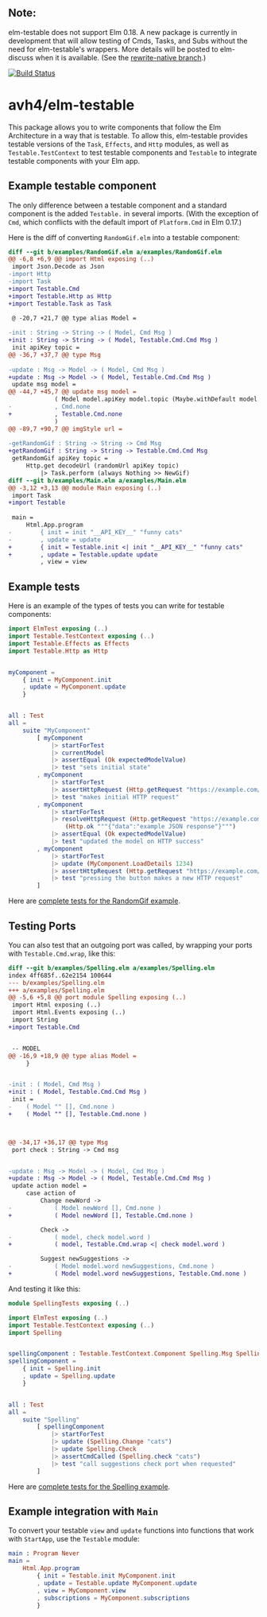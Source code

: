 ## Note:

elm-testable does not support Elm 0.18.  A new package is currently in development that will allow testing of Cmds, Tasks, and Subs without the need for elm-testable's wrappers.  More details will be posted to elm-discuss when it is available.  (See the [rewrite-native branch](https://github.com/avh4/elm-testable/tree/rewrite-native).)

[![Build Status](https://travis-ci.org/avh4/elm-testable.svg?branch=master)](https://travis-ci.org/avh4/elm-testable)

# avh4/elm-testable

This package allows you to write components that follow the Elm Architecture in a way that is testable.
To allow this, elm-testable provides testable versions of the `Task`, `Effects`, and `Http` modules,
as well as `Testable.TestContext` to test testable components and `Testable` to integrate testable components with your Elm app.


## Example testable component

The only difference between a testable component and a standard component is the added `Testable.` in several imports.  (With the exception of `Cmd`, which conflicts with the default import of `Platform.Cmd` in Elm 0.17.)

Here is the diff of converting `RandomGif.elm` into a testable component:

```diff
diff --git b/examples/RandomGif.elm a/examples/RandomGif.elm
@@ -6,8 +6,9 @@ import Html exposing (..)
 import Json.Decode as Json
-import Http
-import Task
+import Testable.Cmd
+import Testable.Http as Http
+import Testable.Task as Task
 
 @ -20,7 +21,7 @@ type alias Model =

-init : String -> String -> ( Model, Cmd Msg )
+init : String -> String -> ( Model, Testable.Cmd.Cmd Msg )
 init apiKey topic =
@@ -36,7 +37,7 @@ type Msg
 
-update : Msg -> Model -> ( Model, Cmd Msg )
+update : Msg -> Model -> ( Model, Testable.Cmd.Cmd Msg )
 update msg model =
@@ -44,7 +45,7 @@ update msg model =
             ( Model model.apiKey model.topic (Maybe.withDefault model.gifUrl maybeUrl)
-            , Cmd.none
+            , Testable.Cmd.none
             )
@@ -89,7 +90,7 @@ imgStyle url =
 
-getRandomGif : String -> String -> Cmd Msg
+getRandomGif : String -> String -> Testable.Cmd.Cmd Msg
 getRandomGif apiKey topic =
     Http.get decodeUrl (randomUrl apiKey topic)
         |> Task.perform (always Nothing >> NewGif)
diff --git b/examples/Main.elm a/examples/Main.elm
@@ -3,12 +3,13 @@ module Main exposing (..)
 import Task
+import Testable
 
 main =
     Html.App.program
-        { init = init "__API_KEY__" "funny cats"
-        , update = update
+        { init = Testable.init <| init "__API_KEY__" "funny cats"
+        , update = Testable.update update
         , view = view
```


## Example tests

Here is an example of the types of tests you can write for testable components:

```elm
import ElmTest exposing (..)
import Testable.TestContext exposing (..)
import Testable.Effects as Effects
import Testable.Http as Http


myComponent =
    { init = MyComponent.init
    , update = MyComponent.update
    }


all : Test
all =
    suite "MyComponent"
        [ myComponent
            |> startForTest
            |> currentModel
            |> assertEqual (Ok expectedModelValue)
            |> test "sets initial state"
        , myComponent
            |> startForTest
            |> assertHttpRequest (Http.getRequest "https://example.com/myResource")
            |> test "makes initial HTTP request"
        , myComponent
            |> startForTest
            |> resolveHttpRequest (Http.getRequest "https://example.com/myResource")
                (Http.ok """{"data":"example JSON response"}""")
            |> assertEqual (Ok expectedModelValue)
            |> test "updated the model on HTTP success"
        , myComponent
            |> startForTest
            |> update (MyComponent.LoadDetails 1234)
            |> assertHttpRequest (Http.getRequest "https://example.com/myResource/1234")
            |> test "pressing the button makes a new HTTP request"
        ]
```

Here are [complete tests for the RandomGif example](https://github.com/avh4/elm-testable/blob/master/examples/tests/RandomGifTests.elm).

## Testing Ports

You can also test that an outgoing port was called, by wrapping your ports with `Testable.Cmd.wrap`, like this:

```diff
diff --git b/examples/Spelling.elm a/examples/Spelling.elm
index 4ff685f..62e2154 100644
--- b/examples/Spelling.elm
+++ a/examples/Spelling.elm
@@ -5,6 +5,8 @@ port module Spelling exposing (..)
 import Html exposing (..)
 import Html.Events exposing (..)
 import String
+import Testable.Cmd


 -- MODEL
@@ -16,9 +18,9 @@ type alias Model =
     }


-init : ( Model, Cmd Msg )
+init : ( Model, Testable.Cmd.Cmd Msg )
 init =
-    ( Model "" [], Cmd.none )
+    ( Model "" [], Testable.Cmd.none )



@@ -34,17 +36,17 @@ type Msg
 port check : String -> Cmd msg


-update : Msg -> Model -> ( Model, Cmd Msg )
+update : Msg -> Model -> ( Model, Testable.Cmd.Cmd Msg )
 update action model =
     case action of
         Change newWord ->
-            ( Model newWord [], Cmd.none )
+            ( Model newWord [], Testable.Cmd.none )

         Check ->
-            ( model, check model.word )
+            ( model, Testable.Cmd.wrap <| check model.word )

         Suggest newSuggestions ->
-            ( Model model.word newSuggestions, Cmd.none )
+            ( Model model.word newSuggestions, Testable.Cmd.none )

```

And testing it like this:

```elm
module SpellingTests exposing (..)

import ElmTest exposing (..)
import Testable.TestContext exposing (..)
import Spelling


spellingComponent : Testable.TestContext.Component Spelling.Msg Spelling.Model
spellingComponent =
    { init = Spelling.init
    , update = Spelling.update
    }


all : Test
all =
    suite "Spelling"
        [ spellingComponent
            |> startForTest
            |> update (Spelling.Change "cats")
            |> update Spelling.Check
            |> assertCmdCalled (Spelling.check "cats")
            |> test "call suggestions check port when requested"
        ]
```

Here are [complete tests for the Spelling example](https://github.com/avh4/elm-testable/blob/master/examples/tests/SpellingTests.elm).

## Example integration with `Main`

To convert your testable `view` and `update` functions into functions that work with `StartApp`, use the `Testable` module:

```elm
main : Program Never
main =
    Html.App.program
        { init = Testable.init MyComponent.init
        , update = Testable.update MyComponent.update
        , view = MyComponent.view
        , subscriptions = MyComponent.subscriptions
        }
```
